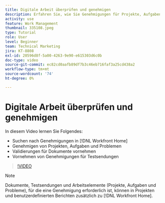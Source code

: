 ```yaml
---
title: Digitale Arbeit überprüfen und genehmigen
description: Erfahren Sie, wie Sie Genehmigungen für Projekte, Aufgaben, Probleme, Dokumente und Testsendungen in [!DNL Workfront Home].
activity: use
feature: Work Management
thumbnail: 335108.jpeg
type: Tutorial
role: User
level: Beginner
team: Technical Marketing
jira: KT-8808
exl-id: 20596d8f-5a00-4263-9e90-e615303d6c0b
doc-type: video
source-git-commit: ec82cd0aafb89df7b3c46eb716faf3a25cd438a2
workflow-type: tm+mt
source-wordcount: '74'
ht-degree: 0%

---
```


# Digitale Arbeit überprüfen und genehmigen

In diesem Video lernen Sie Folgendes:

* Suchen nach Genehmigungen in [!DNL Workfront Home]
* Genehmigen von Projekten, Aufgaben und Problemen
* Validierungen für Dokumente vornehmen
* Vornehmen von Genehmigungen für Testsendungen

>[!VIDEO](https://video.tv.adobe.com/v/335108/?quality=12&learn=on)


>[!NOTE]
>
>Dokumente, Testsendungen und Arbeitselemente (Projekte, Aufgaben und Probleme), für die eine Genehmigung erforderlich ist, können in Projekten und benutzerdefinierten Berichten zusätzlich zu [!DNL Workfront Home].



<!---
learn more URLS
Approving work
Home area for Reviewers
Guides
Home overview for Reviewers
Issue page overview
--->
